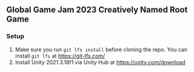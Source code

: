 ## Global Game Jam 2023 Creatively Named Root Game

### Setup

1) Make sure you run `git lfs install` before cloning the repo. You can install `git lfs` at https://git-lfs.com/
2) Install Unity 2021.3.18f1 via Unity Hub at https://unity.com/download
